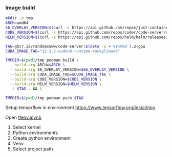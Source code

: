 ### Image build

```bash
mkdir -p tmp
ARCH=amd64
S6_OVERLAY_VERSION=$(curl -s https://api.github.com/repos/just-containers/s6-overlay/releases/latest |grep tag_name | cut -d '"' -f 4 | tr -d 'v')
CODE_VERSION=$(curl -s https://api.github.com/repos/coder/code-server/releases/latest |grep tag_name | cut -d '"' -f 4 | tr -d 'v')
HELM_VERSION=$(curl -s https://api.github.com/repos/helm/helm/releases/latest |grep tag_name | cut -d '"' -f 4 | tr -d 'v')

TAG=ghcr.io/randomcoww/code-server:$(date -u +'%Y%m%d').2-gpu
CUDA_IMAGE_TAG="12.2.2-cudnn8-runtime-rockylinux9"

TMPDIR=$(pwd)/tmp podman build \
  --build-arg ARCH=$ARCH \
  --build-arg S6_OVERLAY_VERSION=$S6_OVERLAY_VERSION \
  --build-arg CUDA_IMAGE_TAG=$CUDA_IMAGE_TAG \
  --build-arg CODE_VERSION=$CODE_VERSION \
  --build-arg HELM_VERSION=$HELM_VERSION \
  -t $TAG . && \

TMPDIR=$(pwd)/tmp podman push $TAG
```

Setup tensorflow in environment https://www.tensorflow.org/install/pip

Open [tfenv.ipynb](tfenv.ipynb)

1. Select kernel
2. Python environments
3. Create python environment
4. Venv
5. Select project path